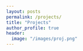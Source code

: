 ```yaml
---
layout: posts
permalink: /projects/
title: "Projects"
author_profile: true
header:
  image: "/images/proj.png"
---
```

